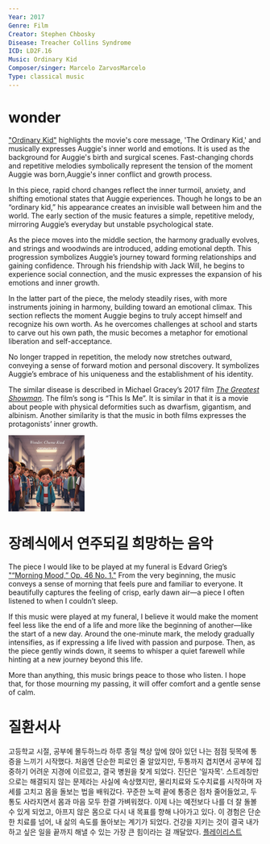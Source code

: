 ```yaml
---
Year: 2017
Genre: Film
Creator: Stephen Chbosky
Disease: Treacher Collins Syndrome
ICD: LD2F.16
Music: Ordinary Kid
Composer/singer: Marcelo ZarvosMarcelo
Type: classical music
---
```


# wonder

["Ordinary Kid"](https://youtu.be/CT69UaBUydA?si=qt6t0Xb1kGwNrp_u) highlights the movie's core message, 'The Ordinary Kid,' and musically expresses Auggie's inner world and emotions. It is used as the background for Auggie's birth and surgical scenes. Fast-changing chords and repetitive melodies symbolically represent the tension of the moment Auggie was born,Auggie's inner conflict and growth process.

In this piece, rapid chord changes reflect the inner turmoil, anxiety, and shifting emotional states that Auggie experiences. Though he longs to be an “ordinary kid,” his appearance creates an invisible wall between him and the world. The early section of the music features a simple, repetitive melody, mirroring Auggie’s everyday but unstable psychological state.

As the piece moves into the middle section, the harmony gradually evolves, and strings and woodwinds are introduced, adding emotional depth. This progression symbolizes Auggie’s journey toward forming relationships and gaining confidence. Through his friendship with Jack Will, he begins to experience social connection, and the music expresses the expansion of his emotions and inner growth.

In the latter part of the piece, the melody steadily rises, with more instruments joining in harmony, building toward an emotional climax. This section reflects the moment Auggie begins to truly accept himself and recognize his own worth. As he overcomes challenges at school and starts to carve out his own path, the music becomes a metaphor for emotional liberation and self-acceptance.

No longer trapped in repetition, the melody now stretches outward, conveying a sense of forward motion and personal discovery. It symbolizes Auggie’s embrace of his uniqueness and the establishment of his identity.

The similar disease is described in Michael Gracey’s 2017 film [*The Greatest Showman*](shin_minchul.md). The film’s song is “This Is Me”. It is similar in that it is a movie about people with physical deformities such as dwarfism, gigantism, and albinism. Another similarity is that the music in both films expresses the protagonists’ inner growth.

<img src="./kim_hyerin_img.jpg" alt="image descripts Treacher Collins Syndrome" style="width:30%;" />

# 장례식에서 연주되길 희망하는 음악
The piece I would like to be played at my funeral is Edvard Grieg’s ["“Morning Mood,” Op. 46 No. 1."](https://youtu.be/g2-a63dCPT0?si=fDrtKnoybSSC_R_q)
From the very beginning, the music conveys a sense of morning that feels pure and familiar to everyone. It beautifully captures the feeling of crisp, early dawn air—a piece I often listened to when I couldn’t sleep.

If this music were played at my funeral, I believe it would make the moment feel less like the end of a life and more like the beginning of another—like the start of a new day. Around the one-minute mark, the melody gradually intensifies, as if expressing a life lived with passion and purpose. Then, as the piece gently winds down, it seems to whisper a quiet farewell while hinting at a new journey beyond this life.

More than anything, this music brings peace to those who listen. I hope that, for those mourning my passing, it will offer comfort and a gentle sense of calm.

# 질환서사
고등학교 시절, 공부에 몰두하느라 하루 종일 책상 앞에 앉아 있던 나는 점점 뒷목에 통증을 느끼기 시작했다. 처음엔 단순한 피로인 줄 알았지만, 두통까지 겹치면서 공부에 집중하기 어려운 지경에 이르렀고, 결국 병원을 찾게 되었다. 진단은 '일자목'. 스트레칭만으로는 해결되지 않는 문제라는 사실에 속상했지만, 물리치료와 도수치료를 시작하며 자세를 고치고 몸을 돌보는 법을 배워갔다. 꾸준한 노력 끝에 통증은 점차 줄어들었고, 두통도 사라지면서 몸과 마음 모두 한결 가벼워졌다. 이제 나는 예전보다 나를 더 잘 돌볼 수 있게 되었고, 아프지 않은 몸으로 다시 내 목표를 향해 나아가고 있다. 이 경험은 단순한 치료를 넘어, 내 삶의 속도를 돌아보는 계기가 되었다. 건강을 지키는 것이 결국 내가 하고 싶은 일을 끝까지 해낼 수 있는 가장 큰 힘이라는 걸 깨달았다.
[플레이리스트](https://youtube.com/playlist?list=PLMuuhsImL9y_EnDI31H8Ci_Um7TKCT9G9&si=rd8VuShaCPeFM1mj)
